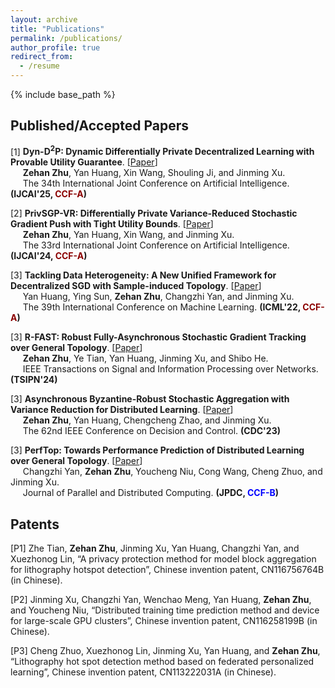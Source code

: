 ```yaml
---
layout: archive
title: "Publications"
permalink: /publications/
author_profile: true
redirect_from:
  - /resume
---
```


{% include base_path %}


## Published/Accepted Papers
[1] **Dyn-D<sup>2</sup>P: Dynamic Differentially Private Decentralized Learning with Provable Utility Guarantee**. [[Paper]()] <br>
&nbsp;&nbsp;&nbsp;&nbsp; **Zehan Zhu**, Yan Huang, Xin Wang, Shouling Ji, and Jinming Xu. <br>
&nbsp;&nbsp;&nbsp;&nbsp; The 34th International Joint Conference on Artificial Intelligence. **(IJCAI'25, <span style="color:#8B0000">CCF-A</span>)**

[2] **PrivSGP-VR: Differentially Private Variance-Reduced Stochastic Gradient Push with Tight Utility Bounds**. [[Paper](https://www.ijcai.org/proceedings/2024/635)] <br>
&nbsp;&nbsp;&nbsp;&nbsp; **Zehan Zhu**, Yan Huang, Xin Wang, and Jinming Xu. <br>
&nbsp;&nbsp;&nbsp;&nbsp; The 33rd International Joint Conference on Artificial Intelligence. **(IJCAI'24, <span style="color:#8B0000">CCF-A</span>)**

[3] **Tackling Data Heterogeneity: A New Unified Framework for Decentralized SGD with Sample-induced Topology**. [[Paper](https://proceedings.mlr.press/v162/huang22i.html)] <br>
&nbsp;&nbsp;&nbsp;&nbsp; Yan Huang, Ying Sun, **Zehan Zhu**, Changzhi Yan, and Jinming Xu. <br>
&nbsp;&nbsp;&nbsp;&nbsp; The 39th International Conference on Machine Learning. **(ICML'22, <span style="color:#8B0000">CCF-A</span>)**

[3] **R-FAST: Robust Fully-Asynchronous Stochastic Gradient Tracking over General Topology**. [[Paper](https://ieeexplore.ieee.org/abstract/document/10660468)] <br>
&nbsp;&nbsp;&nbsp;&nbsp; **Zehan Zhu**, Ye Tian, Yan Huang, Jinming Xu, and Shibo He. <br>
&nbsp;&nbsp;&nbsp;&nbsp; IEEE Transactions on Signal and Information Processing over Networks. **(TSIPN'24)**

[3] **Asynchronous Byzantine-Robust Stochastic Aggregation with Variance Reduction for Distributed Learning**. [[Paper](https://ieeexplore.ieee.org/abstract/document/10383346)] <br>
&nbsp;&nbsp;&nbsp;&nbsp; **Zehan Zhu**, Yan Huang, Chengcheng Zhao, and Jinming Xu. <br>
&nbsp;&nbsp;&nbsp;&nbsp; The 62nd IEEE Conference on Decision and Control. **(CDC'23)**

[3] **PerfTop: Towards Performance Prediction of Distributed Learning over General Topology**. [[Paper](https://www.sciencedirect.com/science/article/abs/pii/S0743731524000868)] <br>
&nbsp;&nbsp;&nbsp;&nbsp; Changzhi Yan, **Zehan Zhu**, Youcheng Niu, Cong Wang, Cheng Zhuo, and Jinming Xu. <br>
&nbsp;&nbsp;&nbsp;&nbsp; Journal of Parallel and Distributed Computing. **(JPDC, <span style="color:blue; font-weight:bold">CCF-B</span>)**


## Patents

[P1] Zhe Tian, **Zehan Zhu**, Jinming Xu, Yan Huang, Changzhi Yan, and Xuezhonog Lin,  “A privacy protection method for model block aggregation for lithography hotspot detection”, Chinese invention patent, 
CN116756764B (in Chinese).

[P2] Jinming Xu, Changzhi Yan, Wenchao Meng, Yan Huang, **Zehan Zhu**, and Youcheng Niu, “Distributed training time prediction method and device for large-scale GPU clusters”, Chinese invention patent, CN116258199B (in Chinese).

[P3] Cheng Zhuo, Xuezhonog Lin, Jinming Xu, Yan Huang, and **Zehan Zhu**, “Lithography hot spot detection method based on federated personalized learning”, Chinese invention patent, CN113222031A (in Chinese).
